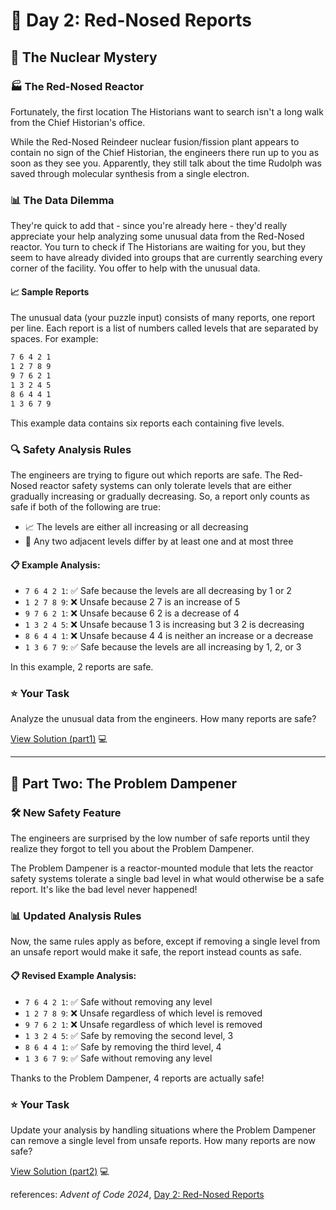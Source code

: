 # 🎄 Day 2: Red-Nosed Reports

## 🔬 The Nuclear Mystery

### 🏭 The Red-Nosed Reactor
Fortunately, the first location The Historians want to search isn't a long walk from the Chief Historian's office.

While the Red-Nosed Reindeer nuclear fusion/fission plant appears to contain no sign of the Chief Historian, the engineers there run up to you as soon as they see you. Apparently, they still talk about the time Rudolph was saved through molecular synthesis from a single electron.

### 📊 The Data Dilemma
They're quick to add that - since you're already here - they'd really appreciate your help analyzing some unusual data from the Red-Nosed reactor. You turn to check if The Historians are waiting for you, but they seem to have already divided into groups that are currently searching every corner of the facility. You offer to help with the unusual data.

#### 📈 Sample Reports
The unusual data (your puzzle input) consists of many reports, one report per line. Each report is a list of numbers called levels that are separated by spaces. For example:
```txt
7 6 4 2 1
1 2 7 8 9
9 7 6 2 1
1 3 2 4 5
8 6 4 4 1
1 3 6 7 9
```
This example data contains six reports each containing five levels.

### 🔍 Safety Analysis Rules
The engineers are trying to figure out which reports are safe. The Red-Nosed reactor safety systems can only tolerate levels that are either gradually increasing or gradually decreasing. So, a report only counts as safe if both of the following are true:

- 📈 The levels are either all increasing or all decreasing
- 🔢 Any two adjacent levels differ by at least one and at most three

#### 📋 Example Analysis:
- `7 6 4 2 1`: ✅ Safe because the levels are all decreasing by 1 or 2
- `1 2 7 8 9`: ❌ Unsafe because 2 7 is an increase of 5
- `9 7 6 2 1`: ❌ Unsafe because 6 2 is a decrease of 4
- `1 3 2 4 5`: ❌ Unsafe because 1 3 is increasing but 3 2 is decreasing
- `8 6 4 4 1`: ❌ Unsafe because 4 4 is neither an increase or a decrease
- `1 3 6 7 9`: ✅ Safe because the levels are all increasing by 1, 2, or 3

In this example, 2 reports are safe.

### ⭐️ Your Task
Analyze the unusual data from the engineers. How many reports are safe?

[View Solution (part1)](./day2_pt1.py) 💻

---

## 🔄 Part Two: The Problem Dampener

### 🛠️ New Safety Feature
The engineers are surprised by the low number of safe reports until they realize they forgot to tell you about the Problem Dampener.

The Problem Dampener is a reactor-mounted module that lets the reactor safety systems tolerate a single bad level in what would otherwise be a safe report. It's like the bad level never happened!

### 📊 Updated Analysis Rules
Now, the same rules apply as before, except if removing a single level from an unsafe report would make it safe, the report instead counts as safe.

#### 📋 Revised Example Analysis:
- `7 6 4 2 1`: ✅ Safe without removing any level
- `1 2 7 8 9`: ❌ Unsafe regardless of which level is removed
- `9 7 6 2 1`: ❌ Unsafe regardless of which level is removed
- `1 3 2 4 5`: ✅ Safe by removing the second level, 3
- `8 6 4 4 1`: ✅ Safe by removing the third level, 4
- `1 3 6 7 9`: ✅ Safe without removing any level

Thanks to the Problem Dampener, 4 reports are actually safe!

### ⭐️ Your Task
Update your analysis by handling situations where the Problem Dampener can remove a single level from unsafe reports. How many reports are now safe?

[View Solution (part2)](./day2_pt2.py) 💻

references: *Advent of Code 2024*, [Day 2: Red-Nosed Reports](https://adventofcode.com/2024/day/2)

